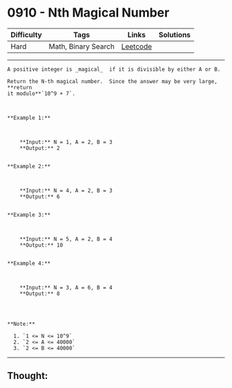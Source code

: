 # 0910 - Nth Magical Number

Difficulty  | Tags | Links | Solutions
----------- | ---- | ----- | -----
Hard | Math, Binary Search | [Leetcode](https://leetcode.com/problems/nth-magical-number/description/) |


-----------

```
A positive integer is _magical_  if it is divisible by either A or B.

Return the N-th magical number.  Since the answer may be very large, **return
it modulo**`10^9 + 7`.



**Example 1:**

    
    
    **Input:** N = 1, A = 2, B = 3
    **Output:** 2
    

**Example 2:**

    
    
    **Input:** N = 4, A = 2, B = 3
    **Output:** 6
    

**Example 3:**

    
    
    **Input:** N = 5, A = 2, B = 4
    **Output:** 10
    

**Example 4:**

    
    
    **Input:** N = 3, A = 6, B = 4
    **Output:** 8
    



**Note:**

  1. `1 <= N <= 10^9`
  2. `2 <= A <= 40000`
  3. `2 <= B <= 40000`
```

-----------

## Thought:
